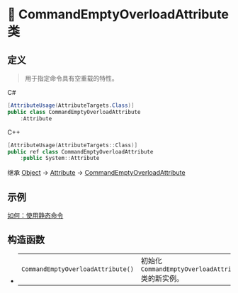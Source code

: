 # 🔖 CommandEmptyOverloadAttribute 类

## 定义

> 用于指定命令具有空重载的特性。

C#
```cs
[AttributeUsage(AttributeTargets.Class)]
public class CommandEmptyOverloadAttribute
    :Attribute
```
C++
```cpp
[AttributeUsage(AttributeTargets::Class)]
public ref class CommandEmptyOverloadAttribute
    :public System::Attribute
```

继承 [Object](https://docs.microsoft.com/DotNET/api/system.object) → [Attribute](https://docs.microsoft.com/DotNET/api/system.attribute) → [CommandEmptyOverloadAttribute](CommandEmptyOverloadAttribute)
 

## 示例

[如何：使用静态命令](../../../../../HowTo/Static_DynamicCommand)

## 构造函数
- 
    |||
    |-|-|
    |`CommandEmptyOverloadAttribute()`|初始化 `CommandEmptyOverloadAttribute` 类的新实例。|
